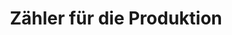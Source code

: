 ---
layout: article
title: Zähler für die Produktion
description: 
  - Dieses Template zeigt die aktuelle Anzahl produzierter Teile an. Ersetzen Sie die Variable mit Ihrer Datenquelle und entfernen Sie das Script um es direkt nutzen zu können.
lang: de
weight: 650
isDraft: true
ref: Production_Count
category:
  - Zähler
  - Groß
  - Lebensmittel
image: Production_Count_DE.png
download: Production_Count_DE.pbmx
overview_description:
overview_benefits:
overview_data_sources:
---